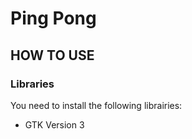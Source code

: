 # Ping Pong

## HOW TO USE

### Libraries
You need to install the following librairies:
  - GTK Version 3
